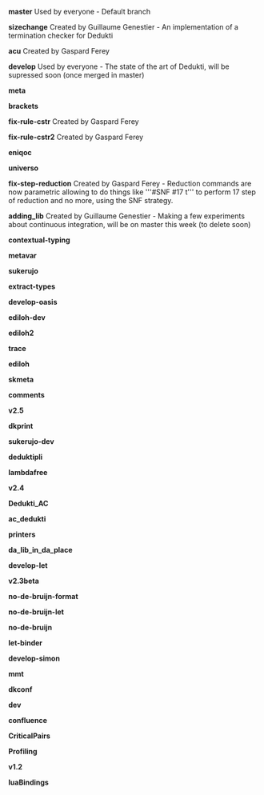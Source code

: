 **master** Used by everyone - Default branch

**sizechange** Created by Guillaume Genestier - An implementation of a termination checker for Dedukti

**acu** Created by Gaspard Ferey

**develop** Used by everyone - The state of the art of Dedukti, will be supressed soon (once merged in master)

**meta** 

**brackets**

**fix-rule-cstr** Created by Gaspard Ferey

**fix-rule-cstr2** Created by Gaspard Ferey

**eniqoc**

**universo**

**fix-step-reduction** Created by Gaspard Ferey - Reduction commands are now parametric allowing to do things like '''#SNF #17 t''' to perform 17 step of reduction and no more, using the SNF strategy.

**adding_lib** Created by Guillaume Genestier - Making a few experiments about continuous integration, will be on master this week (to delete soon)

**contextual-typing** 

**metavar**

**sukerujo**

**extract-types**

**develop-oasis**

**ediloh-dev**

**ediloh2**

**trace** 

**ediloh** 

**skmeta**

**comments**

**v2.5**

**dkprint**

**sukerujo-dev**

**deduktipli**

**lambdafree**

**v2.4**

**Dedukti_AC**

**ac_dedukti**

**printers**

**da_lib_in_da_place**

**develop-let**

**v2.3beta**

**no-de-bruijn-format**

**no-de-bruijn-let**

**no-de-bruijn**

**let-binder**

**develop-simon**

**mmt**

**dkconf**

**dev**

**confluence**

**CriticalPairs**

**Profiling**

**v1.2**

**luaBindings**
